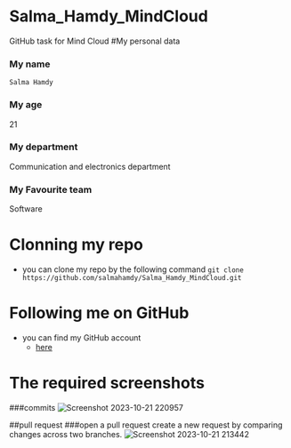 # Salma_Hamdy_MindCloud
GitHub task for Mind Cloud
#My personal data
### My name
`Salma Hamdy`
### My age
21
### My department
Communication and electronics department
### My Favourite team
Software
# Clonning my repo
* you can clone my repo by the following command
`git clone https://github.com/salmahamdy/Salma_Hamdy_MindCloud.git`
# Following me on GitHub
* you can find my GitHub account
  * [here](https://github.com/salmahamdy)
# The required screenshots
###commits
![Screenshot 2023-10-21 220957](https://github.com/salmahamdy/Salma_Hamdy_MindCloud/assets/88855692/172905ad-022a-4b0f-bf86-b869fb07e5a3)






##pull request
###open a pull request
create a new request by comparing changes across two branches.
![Screenshot 2023-10-21 213442](https://github.com/salmahamdy/Salma_Hamdy_MindCloud/assets/88855692/ce4a4933-af91-4ff5-b6fb-b49c76685f75)








